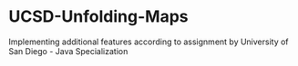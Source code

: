 # UCSD-Unfolding-Maps
 Implementing additional features according to assignment by University of San Diego - Java Specialization
